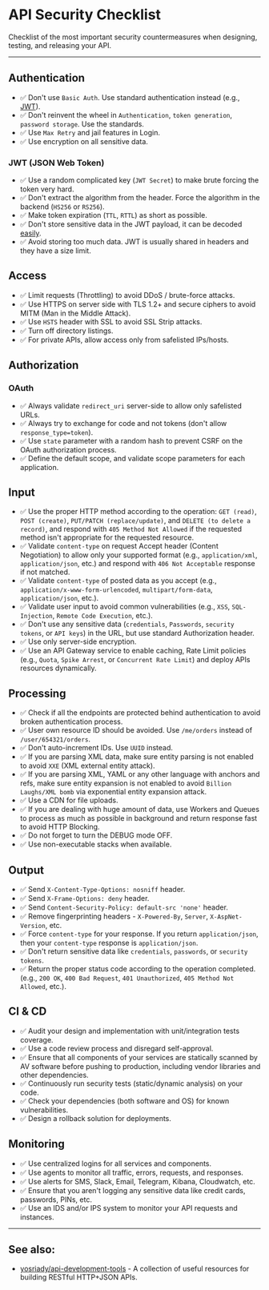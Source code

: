 <!-- {@tutorial} -->

# API Security Checklist

Checklist of the most important security countermeasures when designing, testing, and releasing your API.

---

## Authentication

- ✅ Don't use `Basic Auth`. Use standard authentication instead (e.g., [JWT](https://jwt.io/)).
- ✅ Don't reinvent the wheel in `Authentication`, `token generation`, `password storage`. Use the standards.
- ✅ Use `Max Retry` and jail features in Login.
- ✅ Use encryption on all sensitive data.

### JWT (JSON Web Token)

- ✅ Use a random complicated key (`JWT Secret`) to make brute forcing the token very hard.
- ✅ Don't extract the algorithm from the header. Force the algorithm in the backend (`HS256` or `RS256`).
- ✅ Make token expiration (`TTL`, `RTTL`) as short as possible.
- ✅ Don't store sensitive data in the JWT payload, it can be decoded [easily](https://jwt.io/#debugger-io).
- ✅ Avoid storing too much data. JWT is usually shared in headers and they have a size limit.

## Access

- ✅ Limit requests (Throttling) to avoid DDoS / brute-force attacks.
- ✅ Use HTTPS on server side with TLS 1.2+ and secure ciphers to avoid MITM (Man in the Middle Attack).
- ✅ Use `HSTS` header with SSL to avoid SSL Strip attacks.
- ✅ Turn off directory listings.
- ✅ For private APIs, allow access only from safelisted IPs/hosts.

## Authorization

### OAuth

- ✅ Always validate `redirect_uri` server-side to allow only safelisted URLs.
- ✅ Always try to exchange for code and not tokens (don't allow `response_type=token`).
- ✅ Use `state` parameter with a random hash to prevent CSRF on the OAuth authorization process.
- ✅ Define the default scope, and validate scope parameters for each application.

## Input

- ✅ Use the proper HTTP method according to the operation: `GET (read)`, `POST (create)`, `PUT/PATCH (replace/update)`, and `DELETE (to delete a record)`, and respond with `405 Method Not Allowed` if the requested method isn't appropriate for the requested resource.
- ✅ Validate `content-type` on request Accept header (Content Negotiation) to allow only your supported format (e.g., `application/xml`, `application/json`, etc.) and respond with `406 Not Acceptable` response if not matched.
- ✅ Validate `content-type` of posted data as you accept (e.g., `application/x-www-form-urlencoded`, `multipart/form-data`, `application/json`, etc.).
- ✅ Validate user input to avoid common vulnerabilities (e.g., `XSS`, `SQL-Injection`, `Remote Code Execution`, etc.).
- ✅ Don't use any sensitive data (`credentials`, `Passwords`, `security tokens`, or `API keys`) in the URL, but use standard Authorization header.
- ✅ Use only server-side encryption.
- ✅ Use an API Gateway service to enable caching, Rate Limit policies (e.g., `Quota`, `Spike Arrest`, or `Concurrent Rate Limit`) and deploy APIs resources dynamically.

## Processing

- ✅ Check if all the endpoints are protected behind authentication to avoid broken authentication process.
- ✅ User own resource ID should be avoided. Use `/me/orders` instead of `/user/654321/orders`.
- ✅ Don't auto-increment IDs. Use `UUID` instead.
- ✅ If you are parsing XML data, make sure entity parsing is not enabled to avoid `XXE` (XML external entity attack).
- ✅ If you are parsing XML, YAML or any other language with anchors and refs, make sure entity expansion is not enabled to avoid `Billion Laughs/XML bomb` via exponential entity expansion attack.
- ✅ Use a CDN for file uploads.
- ✅ If you are dealing with huge amount of data, use Workers and Queues to process as much as possible in background and return response fast to avoid HTTP Blocking.
- ✅ Do not forget to turn the DEBUG mode OFF.
- ✅ Use non-executable stacks when available.

## Output

- ✅ Send `X-Content-Type-Options: nosniff` header.
- ✅ Send `X-Frame-Options: deny` header.
- ✅ Send `Content-Security-Policy: default-src 'none'` header.
- ✅ Remove fingerprinting headers - `X-Powered-By`, `Server`, `X-AspNet-Version`, etc.
- ✅ Force `content-type` for your response. If you return `application/json`, then your `content-type` response is `application/json`.
- ✅ Don't return sensitive data like `credentials`, `passwords`, or `security tokens`.
- ✅ Return the proper status code according to the operation completed. (e.g., `200 OK`, `400 Bad Request`, `401 Unauthorized`, `405 Method Not Allowed`, etc.).

## CI & CD

- ✅ Audit your design and implementation with unit/integration tests coverage.
- ✅ Use a code review process and disregard self-approval.
- ✅ Ensure that all components of your services are statically scanned by AV software before pushing to production, including vendor libraries and other dependencies.
- ✅ Continuously run security tests (static/dynamic analysis) on your code.
- ✅ Check your dependencies (both software and OS) for known vulnerabilities.
- ✅ Design a rollback solution for deployments.

## Monitoring

- ✅ Use centralized logins for all services and components.
- ✅ Use agents to monitor all traffic, errors, requests, and responses.
- ✅ Use alerts for SMS, Slack, Email, Telegram, Kibana, Cloudwatch, etc.
- ✅ Ensure that you aren't logging any sensitive data like credit cards, passwords, PINs, etc.
- ✅ Use an IDS and/or IPS system to monitor your API requests and instances.

---

## See also:

- [yosriady/api-development-tools](https://github.com/yosriady/api-development-tools) - A collection of useful resources for building RESTful HTTP+JSON APIs.
